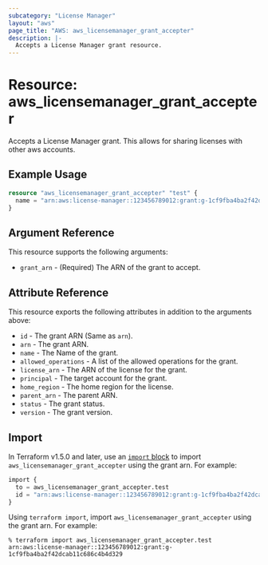 ```yaml
---
subcategory: "License Manager"
layout: "aws"
page_title: "AWS: aws_licensemanager_grant_accepter"
description: |-
  Accepts a License Manager grant resource.
---
```


# Resource: aws_licensemanager_grant_accepter

Accepts a License Manager grant. This allows for sharing licenses with other aws accounts.

## Example Usage

```terraform
resource "aws_licensemanager_grant_accepter" "test" {
  name = "arn:aws:license-manager::123456789012:grant:g-1cf9fba4ba2f42dcab11c686c4b4d329"
}
```

## Argument Reference

This resource supports the following arguments:

* `grant_arn` - (Required) The ARN of the grant to accept.

## Attribute Reference

This resource exports the following attributes in addition to the arguments above:

* `id` - The grant ARN (Same as `arn`).
* `arn` - The grant ARN.
* `name` - The Name of the grant.
* `allowed_operations` - A list of the allowed operations for the grant.
* `license_arn` - The ARN of the license for the grant.
* `principal` - The target account for the grant.
* `home_region` - The home region for the license.
* `parent_arn` - The parent ARN.
* `status` - The grant status.
* `version` - The grant version.

## Import

In Terraform v1.5.0 and later, use an [`import` block](https://developer.hashicorp.com/terraform/language/import) to import `aws_licensemanager_grant_accepter` using the grant arn. For example:

```terraform
import {
  to = aws_licensemanager_grant_accepter.test
  id = "arn:aws:license-manager::123456789012:grant:g-1cf9fba4ba2f42dcab11c686c4b4d329"
}
```

Using `terraform import`, import `aws_licensemanager_grant_accepter` using the grant arn. For example:

```console
% terraform import aws_licensemanager_grant_accepter.test arn:aws:license-manager::123456789012:grant:g-1cf9fba4ba2f42dcab11c686c4b4d329
```

